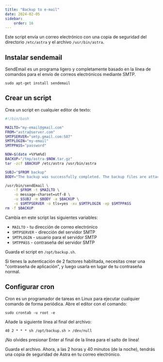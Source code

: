 ```yaml
---
title: "Backup to e-mail"
date: 2024-02-05
sidebar:
    order: 16
---
```


Este script envía un correo electrónico con una copia de seguridad del directorio `/etc/astra` y el archivo `/usr/bin/astra`.

## Instalar sendemail

SendEmail es un programa ligero y completamente basado en la línea de comandos para el envío de correos electrónicos mediante SMTP.

```
sudo apt-get install sendemail
```

## Crear un script

Crea un script en cualquier editor de texto:

```sh
#!/bin/bash

MAILTO="my-email@gmail.com"
FROM="astra@server.com"
SMTPSERVER="smtp.gmail.com:587"
SMTPLOGIN="my-email"
SMTPPASS="password"

NOW=$(date +%Y%m%d)
BACKUP="/tmp/astra-$NOW.tar.gz"
tar -zcf $BACKUP /etc/astra /usr/bin/astra

SUBJ="$FROM backup"
BODY="The backup was successfully completed. The backup files are attached in this email"

/usr/bin/sendEmail \
    -f $FROM -t $MAILTO \
    -o message-charset=utf-8 \
    -u $SUBJ -m $BODY -a $BACKUP \
    -s $SMTPSERVER -o tls=yes -xu $SMTPLOGIN -xp $SMTPPASS
rm -f $BACKUP
```

Cambia en este script las siguientes variables:

- `MAILTO` - tu dirección de correo electrónico
- `SMTPSERVER` - dirección del servidor SMTP
- `SMTPLOGIN` - usuario para el servidor SMTP
- `SMTPPASS` - contraseña del servidor SMTP

Guarda el script en `/opt/backup.sh`.

Si tienes la autenticación de 2 factores habilitada, necesitas crear una "contraseña de aplicación", y luego usarla en lugar de tu contraseña normal.

## Configurar cron

Cron es un programador de tareas en Linux para ejecutar cualquier comando de forma periódica. Abre el editor con el comando:

```
sudo crontab -u root -e
```

Añade la siguiente línea al final del archivo:

```
40 2 * * * sh /opt/backup.sh > /dev/null
```

¡No olvides presionar Enter al final de la línea para el salto de línea!

Guarda el archivo. Ahora, a las 2 horas y 40 minutos (de la noche), tendrás una copia de seguridad de Astra en tu correo electrónico.